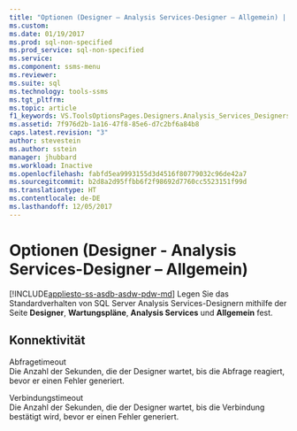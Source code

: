 ```yaml
---
title: "Optionen (Designer – Analysis Services-Designer – Allgemein) | Microsoft-Dokumentation"
ms.custom: 
ms.date: 01/19/2017
ms.prod: sql-non-specified
ms.prod_service: sql-non-specified
ms.service: 
ms.component: ssms-menu
ms.reviewer: 
ms.suite: sql
ms.technology: tools-ssms
ms.tgt_pltfrm: 
ms.topic: article
f1_keywords: VS.ToolsOptionsPages.Designers.Analysis_Services_Designers.General
ms.assetid: 7f976d2b-1a16-47f8-85e6-d7c2bf6a84b8
caps.latest.revision: "3"
author: stevestein
ms.author: sstein
manager: jhubbard
ms.workload: Inactive
ms.openlocfilehash: fabfd5ea9993155d3d4516f80779032c96de42a7
ms.sourcegitcommit: b2d8a2d95ffbb6f2f98692d7760cc5523151f99d
ms.translationtype: HT
ms.contentlocale: de-DE
ms.lasthandoff: 12/05/2017
---
```

# <a name="options-designers---analysis-services-designers---general"></a>Optionen (Designer - Analysis Services-Designer – Allgemein)
[!INCLUDE[appliesto-ss-asdb-asdw-pdw-md](../../includes/appliesto-ss-asdb-asdw-pdw-md.md)] Legen Sie das Standardverhalten von SQL Server Analysis Services-Designern mithilfe der Seite **Designer**, **Wartungspläne**, **Analysis Services** und **Allgemein** fest.  
  
## <a name="connectivity"></a>Konnektivität  
Abfragetimeout  
Die Anzahl der Sekunden, die der Designer wartet, bis die Abfrage reagiert, bevor er einen Fehler generiert.  
  
Verbindungstimeout  
Die Anzahl der Sekunden, die der Designer wartet, bis die Verbindung bestätigt wird, bevor er einen Fehler generiert.  
  
